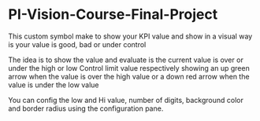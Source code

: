 # PI-Vision-Course-Final-Project

This custom symbol make to show your KPI value and show in a visual way is your value is good, bad or under control

The idea is to show the value and evaluate is the current value is over or under the high or low Control limit value respectively  showing an up green arrow when the value is over the high value or a down red arrow when the value is under the low value

You can config the low and Hi value, number of digits, background color and border radius using the configuration pane.




